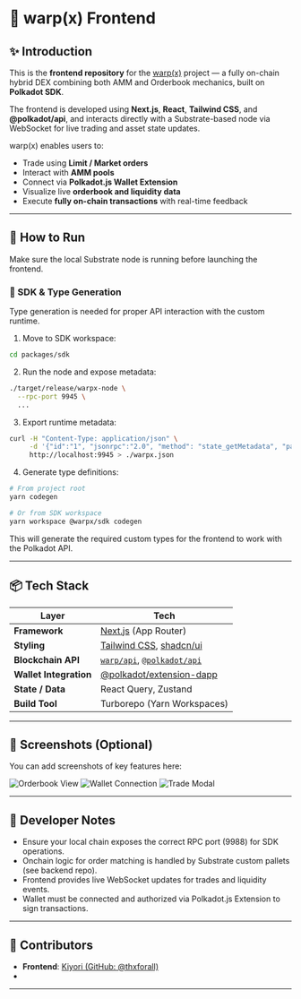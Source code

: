 # 🌌 warp(x) Frontend

## ✨ Introduction

This is the **frontend repository** for the [warp(x)](https://warpx.vercel.app) project — a fully on-chain hybrid DEX combining both AMM and Orderbook mechanics, built on **Polkadot SDK**.

The frontend is developed using **Next.js**, **React**, **Tailwind CSS**, and **@polkadot/api**, and interacts directly with a Substrate-based node via WebSocket for live trading and asset state updates.

warp(x) enables users to:
- Trade using **Limit / Market orders**
- Interact with **AMM pools**
- Connect via **Polkadot.js Wallet Extension**
- Visualize live **orderbook and liquidity data**
- Execute **fully on-chain transactions** with real-time feedback

---

## 🚀 How to Run

Make sure the local Substrate node is running before launching the frontend.


### 🧩 SDK & Type Generation

Type generation is needed for proper API interaction with the custom runtime.

1. Move to SDK workspace:

```bash
cd packages/sdk
```

2. Run the node and expose metadata:

```bash
./target/release/warpx-node \
  --rpc-port 9945 \
  ...
```

3. Export runtime metadata:

```bash
curl -H "Content-Type: application/json" \
     -d '{"id":"1", "jsonrpc":"2.0", "method": "state_getMetadata", "params":[]}' \
     http://localhost:9945 > ./warpx.json
```

4. Generate type definitions:

```bash
# From project root
yarn codegen

# Or from SDK workspace
yarn workspace @warpx/sdk codegen
```

This will generate the required custom types for the frontend to work with the Polkadot API.

---

## 📦 Tech Stack

| Layer              | Tech                                                       |
|--------------------|------------------------------------------------------------|
| **Framework**      | [Next.js](https://nextjs.org/) (App Router)               |
| **Styling**        | [Tailwind CSS](https://tailwindcss.com/), [shadcn/ui](https://ui.shadcn.com/) |
| **Blockchain API** | [`warp/api`](./packages/sdk), [`@polkadot/api`](https://polkadot.js.org/docs/api/) |
| **Wallet Integration** | [@polkadot/extension-dapp](https://polkadot.js.org/docs/extension/) |
| **State / Data**   | React Query, Zustand                                       |
| **Build Tool**     | Turborepo (Yarn Workspaces)

---

## 📸 Screenshots (Optional)

You can add screenshots of key features here:

![Orderbook View](./screenshots/orderbook.png)
![Wallet Connection](./screenshots/wallet-connect.png)
![Trade Modal](./screenshots/trade-modal.png)


---

## 🧠 Developer Notes

- Ensure your local chain exposes the correct RPC port (9988) for SDK operations.
- Onchain logic for order matching is handled by Substrate custom pallets (see backend repo).
- Frontend provides live WebSocket updates for trades and liquidity events.
- Wallet must be connected and authorized via Polkadot.js Extension to sign transactions.

---

## 🙌 Contributors
- **Frontend**: [Kiyori (GitHub: @thxforall)](https://github.com/thxforall)
- 
---
